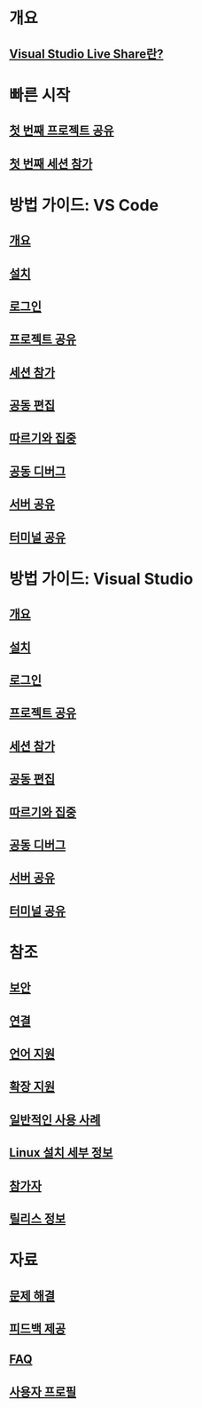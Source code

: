 <!-- markdownlint-disable MD022 MD025 -->
# 개요
## [Visual Studio Live Share란?](index.md)
# 빠른 시작
## [첫 번째 프로젝트 공유](quickstart/share.md)
## [첫 번째 세션 참가](quickstart/join.md)
# 방법 가이드: VS Code
## [개요](use/vscode.md)
## [설치](use/vscode.md#installation)
## [로그인](use/vscode.md#sign-in)
## [프로젝트 공유](use/vscode.md#share-a-project)
## [세션 참가](use/vscode.md#join-a-collaboration-session)
## [공동 편집](use/vscode.md#co-editing)
## [따르기와 집중](use/vscode.md#following)
## [공동 디버그](use/vscode.md#co-debugging)
## [서버 공유](use/vscode.md#share-a-server)
## [터미널 공유](use/vscode.md#share-a-terminal)
# 방법 가이드: Visual Studio
## [개요](use/vs.md)
## [설치](use/vs.md#installation)
## [로그인](use/vs.md#sign-in)
## [프로젝트 공유](use/vs.md#share-a-project)
## [세션 참가](use/vs.md#join-a-collaboration-session)
## [공동 편집](use/vs.md#co-editing)
## [따르기와 집중](use/vs.md#following)
## [공동 디버그](use/vs.md#co-debugging)
## [서버 공유](use/vs.md#share-a-server)
## [터미널 공유](use/vs.md#share-a-terminal)
# 참조
## [보안](reference/security.md)
## [연결](reference/connectivity.md)
## [언어 지원](reference/platform-support.md)
## [확장 지원](reference/extensions.md)
## [일반적인 사용 사례](reference/use-cases.md)
## [Linux 설치 세부 정보](reference/linux.md)
## [참가자](reference/insiders.md)
## [릴리스 정보](https://aka.ms/vsls-releases)
# 자료
## [문제 해결](troubleshooting.md)
## [피드백 제공](support.md)
## [FAQ](faq.md)
## [사용자 프로필](user-profile.md)
